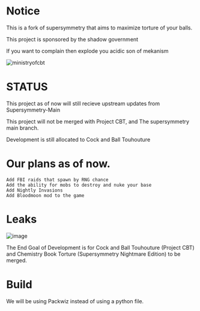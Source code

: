 # Notice

This is a fork of supersymmetry that aims to maximize torture of your balls.

This project is sponsored by the shadow government

If you want to complain then explode you acidic son of mekanism

![ministryofcbt](https://github.com/Ministry-of-CBT/Chemistry-Book-Torture/assets/141803157/8cd0bbb9-ea49-4ea8-9c0d-2ad729622f4c)

# STATUS

This project as of now will still recieve upstream updates from Supersymmetry-Main

This project will not be merged with Project CBT, and The supersymmetry main branch.

Development is still allocated to Cock and Ball Touhouture

# Our plans as of now.
```
Add FBI raids that spawn by RNG chance
Add the ability for mobs to destroy and nuke your base
Add Nightly Invasions
Add Bloodmoon mod to the game
```

# Leaks

![image](https://github.com/Ministry-of-CBT/Chemistry-Book-Torture/assets/141803157/ce975ce2-b475-4e5c-9422-12ef60e7dbfb)


The End Goal of Development is for Cock and Ball Touhouture (Project CBT) and Chemistry Book Torture (Supersymmetry Nightmare Edition) to be merged.

# Build

We will be using Packwiz instead of using a python file.
